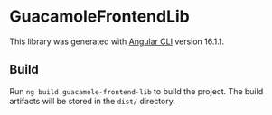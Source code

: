 # GuacamoleFrontendLib

This library was generated with [Angular CLI](https://github.com/angular/angular-cli) version 16.1.1.

## Build

Run `ng build guacamole-frontend-lib` to build the project. The build artifacts will be stored in the `dist/` directory.
